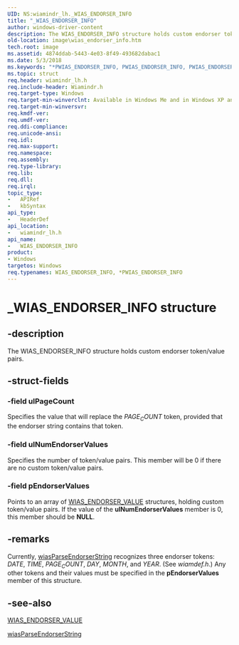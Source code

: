 ```yaml
---
UID: NS:wiamindr_lh._WIAS_ENDORSER_INFO
title: "_WIAS_ENDORSER_INFO"
author: windows-driver-content
description: The WIAS_ENDORSER_INFO structure holds custom endorser token/value pairs.
old-location: image\wias_endorser_info.htm
tech.root: image
ms.assetid: 4874ddab-5443-4e03-8f49-493682dabac1
ms.date: 5/3/2018
ms.keywords: "*PWIAS_ENDORSER_INFO, PWIAS_ENDORSER_INFO, PWIAS_ENDORSER_INFO structure pointer [Imaging Devices], WIAS_ENDORSER_INFO, WIAS_ENDORSER_INFO structure [Imaging Devices], _WIAS_ENDORSER_INFO, image.wias_endorser_info, wiamindr_lh/PWIAS_ENDORSER_INFO, wiamindr_lh/WIAS_ENDORSER_INFO, wiastrct_de79ab57-ad51-4bf0-90cb-51bd1a8352bd.xml"
ms.topic: struct
req.header: wiamindr_lh.h
req.include-header: Wiamindr.h
req.target-type: Windows
req.target-min-winverclnt: Available in Windows Me and in Windows XP and later versions of the Windows operating systems.
req.target-min-winversvr: 
req.kmdf-ver: 
req.umdf-ver: 
req.ddi-compliance: 
req.unicode-ansi: 
req.idl: 
req.max-support: 
req.namespace: 
req.assembly: 
req.type-library: 
req.lib: 
req.dll: 
req.irql: 
topic_type:
-	APIRef
-	kbSyntax
api_type:
-	HeaderDef
api_location:
-	wiamindr_lh.h
api_name:
-	WIAS_ENDORSER_INFO
product:
- Windows
targetos: Windows
req.typenames: WIAS_ENDORSER_INFO, *PWIAS_ENDORSER_INFO
---
```


# _WIAS_ENDORSER_INFO structure


## -description


The WIAS_ENDORSER_INFO structure holds custom endorser token/value pairs.


## -struct-fields




### -field ulPageCount

Specifies the value that will replace the $PAGE_COUNT$ token, provided that the endorser string contains that token.


### -field ulNumEndorserValues

Specifies the number of token/value pairs. This member will be 0 if there are no custom token/value pairs.


### -field pEndorserValues

Points to an array of <a href="https://msdn.microsoft.com/library/windows/hardware/ff549562">WIAS_ENDORSER_VALUE</a> structures, holding custom token/value pairs. If the value of the <b>ulNumEndorserValues</b> member is 0, this member should be <b>NULL</b>.


## -remarks



Currently, <a href="https://msdn.microsoft.com/library/windows/hardware/ff549282">wiasParseEndorserString</a> recognizes three endorser tokens: $DATE$, $TIME$, $PAGE_COUNT$, $DAY$, $MONTH$, and $YEAR$. (See <i>wiamdef.h</i>.) Any other tokens and their values must be specified in the <b>pEndorserValues</b> member of this structure.




## -see-also




<a href="https://msdn.microsoft.com/library/windows/hardware/ff549562">WIAS_ENDORSER_VALUE</a>



<a href="https://msdn.microsoft.com/library/windows/hardware/ff549282">wiasParseEndorserString</a>
 

 

